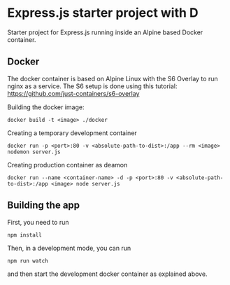 # Express.js starter project with D

Starter project for Express.js running inside an Alpine based Docker container.

## Docker

The docker container is based on Alpine Linux with the S6 Overlay to run nginx as a service. The S6 setup is done using this tutorial: https://github.com/just-containers/s6-overlay

Building the docker image:

```
docker build -t <image> ./docker
```

Creating a temporary development container

```
docker run -p <port>:80 -v <absolute-path-to-dist>:/app --rm <image> nodemon server.js
```

Creating production container as deamon

```
docker run --name <container-name> -d -p <port>:80 -v <absolute-path-to-dist>:/app <image> node server.js
```

## Building the app

First, you need to run

```
npm install
```

Then, in a development mode, you can run

```
npm run watch
```

and then start the development docker container as explained above.
